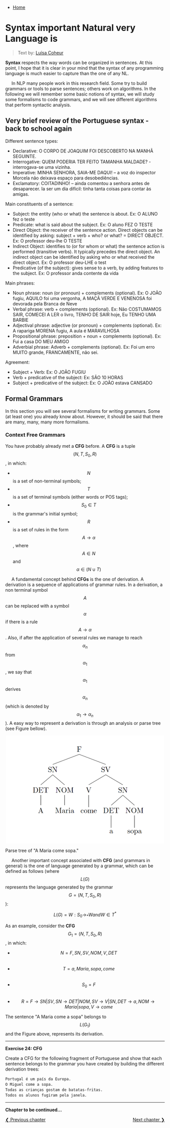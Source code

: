 * [Home](../index.md)

# Syntax important Natural very Language is

> Text by: [Luísa Coheur](authors.md)

**Syntax** respects the way words can be organized in sentences. At this point,
I hope that it is clear in your mind that the syntax of any programming
language is much easier to capture than the one of any NL.

&nbsp;&nbsp;&nbsp;&nbsp;&nbsp;In NLP many people work in this research field. Some try to build
grammars or tools to parse sentences; others work on algorithms. In the
following we will remember some basic notions of syntax, we will study
some formalisms to code grammars, and we will see different algorithms
that perform syntactic analysis.

## Very brief review of the Portuguese syntax - back to school again

Different sentence types:

- Declarative: O CORPO DE JOAQUIM FOI DESCOBERTO NA MANHÃ SEGUINTE.
- Interrogative: QUEM PODERIA TER FEITO TAMANHA MALDADE? - interrogava-se uma vizinha.
- Imperative: MINHA SENHORA, SAIA-ME DAQUI! – a voz do inspector Morcela não deixava espaço para desobediências.
- Exclamatory: COITADINHO! – ainda comentou a senhora antes de desaparecer. Ia ser um dia difícil: tinha tanta coisas para contar às amigas.

Main constituents of a sentence:
- Subject: the entity (who or what) the sentence is about. Ex: O ALUNO fez o teste
- Predicate: what is said about the subject. Ex: O aluno FEZ O TESTE
- Direct Object: the receiver of the sentence action. Direct objects can be identified by asking: subject + verb + who? or what? = DIRECT OBJECT. Ex: O professor deu-lhe O TESTE
- Indirect Object: identifies to (or for whom or what) the sentence action is performed (transitive verbs). It typically precedes the direct object. An indirect object can be identified by asking who or what received the direct object. Ex: O professor deu-LHE o test
- Predicative (of the subject): gives sense to a verb, by adding features  to the subject. Ex: O professor anda contente da vida

Main phrases:
- Noun phrase: noun (or pronoun) + complements (optional). Ex: O JOÃO fugiu, AQUILO foi uma vergonha, A MAÇÃ VERDE E VENENOSA foi devorada pela Branca de Neve
- Verbal phrase: verb + complements (optional). Ex: Não COSTUMAMOS SAIR, COMECEI A LER o livro, TENHO DE SAIR hoje, Eu TENHO UMA BARBIE
- Adjectival phrase: adjective (or pronoun) + complements (optional). Ex: A rapariga MORENA fugiu, A aula é MARAVILHOSA
- Propositional phrase: preposition + noun + complements (optional). Ex: Fui a casa DO MEU AMIGO
- Adverbial phrase: Adverb + complements (optional). Ex: Foi um erro MUITO grande, FRANCAMENTE, não sei.

Agreement:
- Subject + Verb: Ex: O JOÃO FUGIU
- Verb + predicative of the subject: Ex: SÃO 10 HORAS
- Subject + predicative of the subject: Ex: O JOÃO estava CANSADO

## Formal Grammars

In this section you will see several formalisms for writing grammars. Some
(at least one) you already know about. However, it should be said that there
are many, many, many more formalisms.

### Context Free Grammars
You have probably already met a **CFG** before. A **CFG** is a tuple $$ (N, T,
S_0, R) $$, in which:

- $$ N $$ is a set of non-terminal symbols;
- $$ T $$ is a set of terminal symbols (either words or POS tags);
- $$ S_0 \in T $$ is the grammar's initial symbol;
- $$ R $$ is a set of rules in the form $$ A \to \alpha $$, where $$ A \in N $$ and $$ \alpha \in (N \cup T) $$

&nbsp;&nbsp;&nbsp;&nbsp;&nbsp;A fundamental concept behind **CFGs** is the one of derivation. A derivation
is a sequence of applications of grammar rules. In a derivation, a non
terminal symbol $$ A $$ can be replaced with a symbol $$ \alpha $$ if there is a rule $$ A \to \alpha $$.
Also, if after the application of several rules we manage to reach $$ \alpha_n $$ from
$$ \alpha_1 $$, we say that $$ \alpha_1 $$ derives $$ \alpha_n $$ (which is denoted by $$ \alpha_1 \to \alpha_n $$). A easy way
to represent a derivation is through an analysis or parse tree (see Figure bellow).

<p align="center">
<img align="center" src="../images/parse_tree.png" width="500" >
<figcaption> Parse tree of "A Maria come sopa." </figcaption>
</p>

&nbsp;&nbsp;&nbsp;&nbsp;&nbsp;Another important concept associated with **CFG** (and grammars in general)
is the one of language generated by a grammar, which can be
defined as follows (where $$ L(G) $$ represents the language generated by the
grammar $$ G = (N, T, S_0, R) $$ ):

$$ L(G) = {W: S_0 \to_* W and W \in T^*} $$

As an example, consider the **CFG** $$G_1 = (N, T, S_0, R) $$, in which:
- $$ N = {F, SN, SV, NOM, V, DET} $$ &nbsp;
- $$ T = {a, Maria, sopa, come} $$ &nbsp;
- $$ S_0 = F $$ &nbsp;
- $$ R = {F \to SN|SV, SN \to DET|NOM, SV \to V|SN, DET \to a, NOM \to Maria|sopa, V \to come} $$ 

The sentence "A Maria come a sopa" belongs to $$ L(G_1) $$ and the Figure above, represents
its derivation.


---
**Exercise 24: CFG**

Create a CFG for the following fragment of Portuguese and show that each
sentence belongs to the grammar you have created by building the different
derivation trees:

```bash
Portugal é um país da Europa.
O Miguel come a sopa.
Todas as crianças gostam de batatas-fritas.
Todos os alunos fugiram pela janela.
```

---

**Chapter to be continued...**

<div>
  <a href="chap_6.html" style="float: left;">❮ Previous chapter</a>
  <a href="chap_8.html" style="float: right;">Next chapter ❯</a>
</div>

<br/><br/>